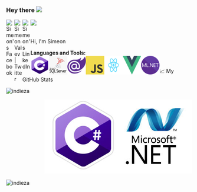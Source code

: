### Hey there <img src="https://media.giphy.com/media/hvRJCLFzcasrR4ia7z/giphy.gif" width="25px">
<a href="https://www.facebook.com/valev.simeon/">
  <img align="left" alt="Simeon's Facebook" width="22px" src="https://raw.githubusercontent.com/peterthehan/peterthehan/master/assets/facebook.svg" />
</a>
<a href="https://twitter.com/simeon_valev">
  <img align="left" alt="Simeon Valev | Twitter" width="22px" src="https://raw.githubusercontent.com/peterthehan/peterthehan/master/assets/twitter.svg" />
</a>
<a href="https://www.linkedin.com/in/simeon-valev-aa1aa4136/">
  <img align="left" alt="Simeon's LinkedIn" width="22px" src="https://raw.githubusercontent.com/peterthehan/peterthehan/master/assets/linkedin.svg" />
</a>

![](https://visitor-badge.glitch.me/badge?page_id=indieza)

<br />
Hi, I'm Simeon

**Languages and Tools:**
<br />
<img align="left" alt="GIF" src="https://github.com/indieza/indieza/blob/main/Programming%20Languages/C-Sharp%20Icon.png?raw=true" width="50" height="50" />
<img align="left" alt="GIF" src="https://github.com/indieza/indieza/blob/main/Programming%20Languages/MsSQL%20Icon.png?raw=true" width="50" height="50" />
<img align="left" alt="GIF" src="https://github.com/indieza/indieza/blob/main/Programming%20Languages/Blazor%20Icon.png?raw=true" width="50" height="50" />
<img align="left" alt="GIF" src="https://github.com/indieza/indieza/blob/main/Programming%20Languages/JavaScript%20Icon.png?raw=true" width="50" height="50" />
<img align="left" alt="GIF" src="https://github.com/indieza/indieza/blob/main/Programming%20Languages/ReactJS%20Logo.png?raw=true" width="50" height="50" />
<img align="left" alt="GIF" src="https://github.com/indieza/indieza/blob/main/Programming%20Languages/VueJS%20Logo.png?raw=true" width="50" height="50" />
<img align="left" alt="GIF" src="https://github.com/indieza/indieza/blob/main/Programming%20Languages/Mldotnet%20Logo.png?raw=true" width="50" height="50" />

<br />
📈 My GitHub Stats

<p align="left"> <img src="https://github-readme-stats.vercel.app/api?username=indieza&show_icons=true&theme=gotham" alt="indieza" />
<p align="right"> <img src="https://github.com/indieza/indieza/blob/main/Base%20Images/.NET%20Logo.jpg?raw=true" alt="indieza" />
<p align="left"> <img src="https://github-readme-stats.vercel.app/api/top-langs/?username=indieza&langs_count=8&title_color=fff&icon_color=79ff97&text_color=9f9f9f&bg_color=151515" alt="indieza" />

